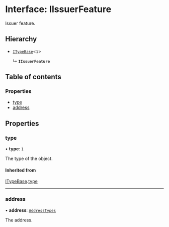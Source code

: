 # Interface: IIssuerFeature

Issuer feature.

## Hierarchy

- [`ITypeBase`](ITypeBase.md)<``1``\>

  ↳ **`IIssuerFeature`**

## Table of contents

### Properties

- [type](IIssuerFeature.md#type)
- [address](IIssuerFeature.md#address)

## Properties

### type

• **type**: ``1``

The type of the object.

#### Inherited from

[ITypeBase](ITypeBase.md).[type](ITypeBase.md#type)

___

### address

• **address**: [`AddressTypes`](../api_ref.md#addresstypes)

The address.
